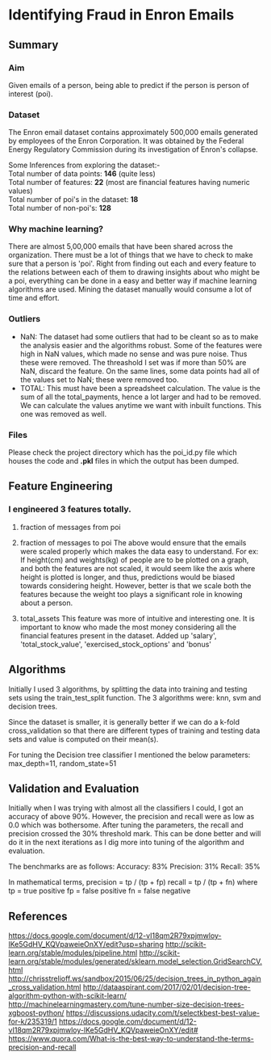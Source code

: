 # Identifying Fraud in Enron Emails

## Summary

### Aim
Given emails of a person, being able to predict if the person is person of interest (poi).

### Dataset
The Enron email dataset contains approximately 500,000 emails generated by employees of the Enron Corporation. It was obtained by the Federal Energy Regulatory Commission during its investigation of Enron's collapse.

Some Inferences from exploring the dataset:- <br>
Total number of data points: __146__ (quite less) <br>
Total number of features: __22__ (most are financial features having numeric values) <br>
Total number of poi's in the dataset: __18__ <br>
Total number of non-poi's: __128__ <br>

### Why machine learning?
There are almost 5,00,000 emails that have been shared across the organization. There must be a lot of things that we have to check to make sure that a person is 'poi'. Right from finding out each and every feature to the relations between each of them to drawing insights about who might be a poi, everything can be done in a easy and better way if machine learning algorithms are used. Mining the dataset manually would consume a lot of time and effort.

### Outliers
- NaN: The dataset had some outliers that had to be cleant so as to make the analysis easier and the algorithms robust. Some of the features were high in NaN values, which made no sense and was pure noise. Thus these were removed. The threashold I set was if more than 50% are NaN, discard the feature. On the same lines, some data points had all of the values set to NaN; these were removed too.
- TOTAL: This must have been a spreadsheet calculation. The value is the sum of all the total_payments, hence a lot larger and had to be removed. We can calculate the values anytime we want with inbuilt functions. This one was removed as well.

### Files
Please check the project directory which has the poi_id.py file which houses the code and **<star>.pkl** files in which the output has been dumped.

## Feature Engineering

### I engineered 3 features totally.
1. fraction of messages from poi
2. fraction of messages to poi
The above would ensure that the emails were scaled properly which makes the data easy to understand. 
For ex: If height(cm) and weights(kg) of people are to be plotted on a graph, and both the features are not scaled, it would
seem like the axis where height is plotted is longer, and thus, predictions would be biased towards considering height. However, better is that we scale both the features because the weight too plays a significant role in knowing about a person.

3. total_assets
This feature was more of intuitive and interesting one. It is important to know who made the most money considering all the financial features present in the dataset. Added up 'salary', 'total_stock_value', 'exercised_stock_options' and 'bonus'

## Algorithms
Initially I used 3 algorithms, by splitting the data into training and testing sets using the train_test_split function.
The 3 algorithms were:
knn, svm and decision trees.

Since the dataset is smaller, it is generally better if we can do a k-fold cross_validation so that there are different types of training and testing data sets and value is computed on their mean(s).

For tuning the Decision tree classifier I mentioned the below parameters:
max_depth=11, random_state=51

## Validation and Evaluation
Initially when I was trying with almost all the classifiers I could, I got an accuracy of above 90%. However, the precision and recall were as low as 0.0 which was bothersome.
After tuning the parameters, the recall and precision crossed the 30% threshold mark. This can be done better and will do it in the next iterations as I dig more into tuning of the algorithm and evaluation.

The benchmarks are as follows:
Accuracy: 83%
Precision: 31%
Recall: 35%

In mathematical terms, 
precision = tp / (tp + fp)
recall = tp / (tp + fn)
where tp = true positive
fp = false positive
fn = false negative

## References
https://docs.google.com/document/d/12-vI18qm2R79xpjmwloy-lKe5GdHV_KQVpaweieOnXY/edit?usp=sharing
http://scikit-learn.org/stable/modules/pipeline.html
http://scikit-learn.org/stable/modules/generated/sklearn.model_selection.GridSearchCV.html
http://chrisstrelioff.ws/sandbox/2015/06/25/decision_trees_in_python_again_cross_validation.html
http://dataaspirant.com/2017/02/01/decision-tree-algorithm-python-with-scikit-learn/
http://machinelearningmastery.com/tune-number-size-decision-trees-xgboost-python/
https://discussions.udacity.com/t/selectkbest-best-value-for-k/235319/1
https://docs.google.com/document/d/12-vI18qm2R79xpjmwloy-lKe5GdHV_KQVpaweieOnXY/edit#
https://www.quora.com/What-is-the-best-way-to-understand-the-terms-precision-and-recall
